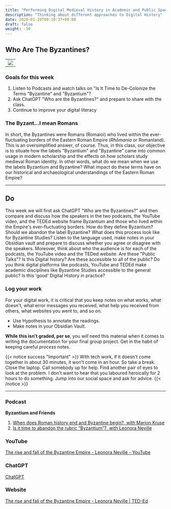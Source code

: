 ```yaml
---
title: "Performing Digital Medieval History in Academic and Public Spaces."
description: "Thinking about different approaches to Digital History"
date: 2020-01-28T00:10:37+09:00
draft: false
weight: -10
---
```


## Who Are The Byzantines?

<table >
	<tbody>
		<tr>
			<td><img src="https://images.squarespace-cdn.com/content/v1/5f3571ef9fa2aa0139d700c8/1605389131438-K807AKGYZIVYRA8GDQ5I/8C202E00-F02D-40E1-9360-0936C09E05D5.jpeg?format=2500w"> </td>
		</tr>
	</tbody>
</table>

### Goals for this week

1. Listen to Podcasts and watch talks on "Is It Time to De-Colonize the Terms "Byzantine" and "Byzantium"?
2. Ask ChatGPT "Who are the Byzantines?" and prepare to share with the class. 
3. Continue to improve your digital literacy 

### The Byzant...I mean Romans
In short, the Byzantines were Romans (Romaioi) who lived within the ever-fluctuating borders of the Eastern Roman Empire (_Rhōmania_ or Romanland). This is an oversimplified answer, of course. Thus, in this class, our objective is to situate how the labels "Byzantium" and "Byzantine" came into common usage in modern scholarship and the effects on how scholars study medieval Roman identity. In other words, what do we mean when we use the labels Byzantium and Byzantine? What impact do these terms have on our historical and archaeological understandings of the Eastern Roman Empire? 

---
## Do

This week we will first ask ChatGPT "Who are the Byzantines?" and then compare and discuss how the speakers in the two podcasts, the YouTube video, and the TEDEd website frame Byzantium and those who lived within the Empire's ever-fluctuating borders. How do they define Byzantium? Should we abandon the label Byzantine? What does this process look like for Byzantine Studies? Listen to the language used, make notes in your Obsidian vault and prepare to discuss whether you agree or disagree with the speakers. Moreover, think about who the audience is for each of the podcasts, the YouTube video and the TEDed website. Are these "Public Talks"? Is this Digital history? Are these accessible to all of the public? Do you think digital platforms like podcasts, YouTube and TEDEd make academic disciplines like Byzantine Studies accessible to the general public? Is this 'good' Digital History in practice? 

### Log your work

For your digital work, it is critical that you keep notes on what works, what doesn't, what error messages you received, what help you received from others, what websites you went to, and so on.

+ Use Hypothesis to annotate the readings.
+ Make notes in your Obsidian Vault. 

**While this isn't graded, per se**, you _will_ need this material when it comes to writing the documentation for your final group project. Get in the habit of keeping careful _process_ notes.

{{< notice success "Important" >}} With tech work, if it doesn't come together in about 30 minutes, it won't come in an hour. So take a break. Close the laptop. Call somebody up for help. Find another pair of eyes to look at the problem. I don't want to hear that you laboured heroically for 2 hours to do something. Jump into our social space and ask for advice.
{{< /notice >}}

---
### Podcast

**Byzantium and Friends**
1. [When does Roman history end and Byzantine begin?, with Marion Kruse](https://byzantiumandfriends.podbean.com/e/15-when-does-roman-history-end-and-byzantine-begin-with-marion-kruse/)
2. [Is it time to abandon the rubric “Byzantium”?, with Leonora Neville](https://byzantiumandfriends.podbean.com/e/43-is-it-time-to-abandon-the-rubric-byzantium-with-leonora-neville/) 

### YouTube

[The rise and fall of the Byzantine Empire - Leonora Neville - YouTube](https://www.youtube.com/watch?v=Okph9wt8I0A)

### ChatGPT

[ChatGPT](https://chat.openai.com/)

### Website

[The rise and fall of the Byzantine Empire - Leonora Neville | TED-Ed](https://ed.ted.com/lessons/the-rise-and-fall-of-the-byzantine-empire-leonora-neville)







